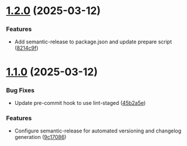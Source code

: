 # [1.2.0](https://github.com/mussnad/frappe-react-query/compare/v1.1.0...v1.2.0) (2025-03-12)

### Features

- Add semantic-release to package.json and update prepare script ([8214c9f](https://github.com/mussnad/frappe-react-query/commit/8214c9fab12f33d099211a8001977e984d7ac72f))

# [1.1.0](https://github.com/mussnad/frappe-react-query/compare/v1.0.2...v1.1.0) (2025-03-12)

### Bug Fixes

- Update pre-commit hook to use lint-staged ([45b2a5e](https://github.com/mussnad/frappe-react-query/commit/45b2a5e8ef0b7511422620a95d743a03df40fe8c))

### Features

- Configure semantic-release for automated versioning and changelog generation ([9c17086](https://github.com/mussnad/frappe-react-query/commit/9c170865f64046b2d9498b06a6bab7137246b376))
